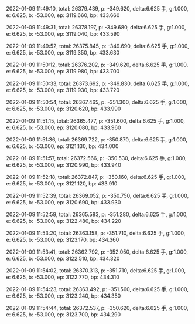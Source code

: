 2022-01-09 11:49:10, total: 26379.439, p: -349.620, delta:6.625 手, g:1.000, e: 6.625, b: -53.000, ep: 3119.660, bp: 433.660

2022-01-09 11:49:31, total: 26378.197, p: -349.680, delta:6.625 手, g:1.000, e: 6.625, b: -53.000, ep: 3119.040, bp: 433.590

2022-01-09 11:49:52, total: 26375.845, p: -349.690, delta:6.625 手, g:1.000, e: 6.625, b: -53.000, ep: 3119.350, bp: 433.630

2022-01-09 11:50:12, total: 26376.202, p: -349.620, delta:6.625 手, g:1.000, e: 6.625, b: -53.000, ep: 3119.980, bp: 433.700

2022-01-09 11:50:33, total: 26373.692, p: -349.830, delta:6.625 手, g:1.000, e: 6.625, b: -53.000, ep: 3119.930, bp: 433.720

2022-01-09 11:50:54, total: 26367.465, p: -351.300, delta:6.625 手, g:1.000, e: 6.625, b: -53.000, ep: 3120.620, bp: 433.990

2022-01-09 11:51:15, total: 26365.477, p: -351.600, delta:6.625 手, g:1.000, e: 6.625, b: -53.000, ep: 3120.080, bp: 433.960

2022-01-09 11:51:36, total: 26369.722, p: -350.870, delta:6.625 手, g:1.000, e: 6.625, b: -53.000, ep: 3121.130, bp: 434.000

2022-01-09 11:51:57, total: 26372.566, p: -350.530, delta:6.625 手, g:1.000, e: 6.625, b: -53.000, ep: 3120.990, bp: 433.940

2022-01-09 11:52:18, total: 26372.847, p: -350.160, delta:6.625 手, g:1.000, e: 6.625, b: -53.000, ep: 3121.120, bp: 433.910

2022-01-09 11:52:39, total: 26369.052, p: -350.750, delta:6.625 手, g:1.000, e: 6.625, b: -53.000, ep: 3120.690, bp: 433.930

2022-01-09 11:52:59, total: 26365.583, p: -351.280, delta:6.625 手, g:1.000, e: 6.625, b: -53.000, ep: 3122.480, bp: 434.220

2022-01-09 11:53:20, total: 26363.158, p: -351.710, delta:6.625 手, g:1.000, e: 6.625, b: -53.000, ep: 3123.170, bp: 434.360

2022-01-09 11:53:41, total: 26362.792, p: -352.050, delta:6.625 手, g:1.000, e: 6.625, b: -53.000, ep: 3122.510, bp: 434.320

2022-01-09 11:54:02, total: 26370.313, p: -351.710, delta:6.625 手, g:1.000, e: 6.625, b: -53.000, ep: 3122.770, bp: 434.310

2022-01-09 11:54:23, total: 26363.492, p: -351.560, delta:6.625 手, g:1.000, e: 6.625, b: -53.000, ep: 3123.240, bp: 434.350

2022-01-09 11:54:44, total: 26372.537, p: -350.620, delta:6.625 手, g:1.000, e: 6.625, b: -53.000, ep: 3123.700, bp: 434.290